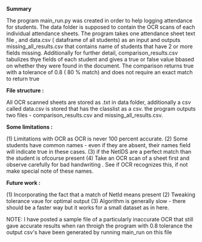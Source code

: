 ****Summary****

The program main_run.py was created in order to help logging attendance for students. The data folder is supposed to contain the OCR scans of each individual attendance sheets. The program takes one attendance sheet text file , and data.csv ( dataframe of all students) as an input and outputs missing_all_results.csv that contains name of students that have 2 or more fields missing. Additionally for further detail, comparison_results.csv tabulizes thye fields of each student and gives a true or false value bbased on whether they were found in the document. The comparison returns true with a tolerance of 0.8 ( 80 % match) and does not require an exact match to return true

**File structure :** 

All OCR scanned sheets are stored as .txt in data folder, additionally a csv called data.csv is stored that has the classlist as a csv. the program outputs two files - comparison_results.csv and missing_all_results.csv.

**Some limitations :** 

(1) Limitations with OCR as OCR is never 100 percent accurate.
(2) Some students have common names - even if they are absent, their names field will indicate true in these cases.
(3) if the NetIDS are a perfect match than the student is ofcourse present
(4) Take an OCR scan of a sheet first and observe carefully for bad handwriting . See if OCR recognizes this, if not make special note of these names.

**Future work :** 

(1) Incorporating the fact that a match of NetId means present
(2) Tweaking tolerance vaue for optimal output
(3) Algorithm is generally slow - there should be a faster way but it works for a small dataset as in here.

NOTE: I have posted a sample file of a particularly inaccurate OCR that still gave accurate results when ran throigh the program with 0.8 tolerance
the output csv's have been generated by running main_run on this file
